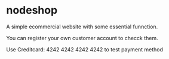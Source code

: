 # nodeshop
A simple ecommercial website with some essential funnction.

You can register your own customer account to checck them.

Use Creditcard: 4242 4242 4242 4242 to test payment method
